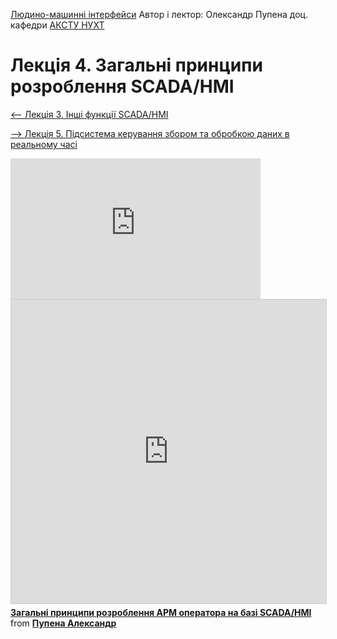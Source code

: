 [Людино-машинні інтерфейси](https://pupenasan.github.io/hmi/)  Автор і лектор: Олександр Пупена доц. кафедри [АКСТУ НУХТ](http://www.iasu-nuft.pp.ua/) 

# Лекція 4. Загальні принципи розроблення SCADA/HMI

[<-- Лекція 3. Інші функції SCADA/HMI](lec3.md)

[--> Лекція 5. Підсистема керування збором та обробкою даних в реальному часі](lec5.md)



<iframe width="400" height="225" src="https://www.youtube.com/embed/nrlgP0HfHd8" title="YouTube video player" frameborder="0" allow="accelerometer; autoplay; clipboard-write; encrypted-media; gyroscope; picture-in-picture" allowfullscreen></iframe>

<iframe src="https://www.slideshare.net/slideshow/embed_code/key/6LU8nliBCwITM3" width="597" height="486" frameborder="0" marginwidth="0" marginheight="0" scrolling="no" style="border:1px solid #CCC; border-width:1px; margin-bottom:5px; max-width: 100%;" allowfullscreen> </iframe> <div style="margin-bottom:5px"> <strong> <a href="https://www.slideshare.net/pupenasan/scadahmi" title="Загальні принципи розроблення АРМ оператора на базі SCADA/HMI" target="_blank">Загальні принципи розроблення АРМ оператора на базі SCADA/HMI</a> </strong> from <strong><a href="https://www.slideshare.net/pupenasan" target="_blank">Пупена Александр</a></strong> </div>

